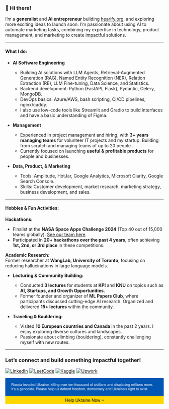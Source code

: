 ### 🔭 Hi there!

I’m a **generalist** and **AI entrepreneur** building [hearify.org](https://hearify.org), and exploring more exciting ideas to launch soon. I’m passionate about using AI to automate marketing tasks, combining my expertise in technology, product management, and marketing to create impactful solutions. 

---

#### **What I do:**
- **AI Software Engineering**  
  - Building AI solutions with LLM Agents, Retrieval-Augmented Generation (RAG), Named Entity Recognition (NER), Relation Extraction (RE), LLM Fine-tuning, Data Science, and Statistics.
  - Backend development: Python (FastAPI, Flask), Pydantic, Celery, MongoDB.
  - DevOps basics: Azure/AWS, bash scripting, CI/CD pipelines, nginx/caddy.  
  - I also use low-code tools like Streamlit and Gradio to build interfaces and have a basic understanding of Figma.

- **Management**  
  - Experienced in project management and hiring, with **3+ years managing teams** for volunteer IT projects and my startup. Building from scratch and managing teams of up to 20 people .
  - Currently focused on launching **useful & profitable products** for people and businesses.  

- **Data, Product, & Marketing**  
  - Tools: Amplitude, HotJar, Google Analytics, Microsoft Clarity, Google Search Console.
  - Skills: Customer development, market research, marketing strategy, business development, and sales.

---

#### **Hobbies & Fun Activities:**  
**Hackathons:**  
  - Finalist at the **NASA Space Apps Challenge 2024** (Top 40 out of 15,000 teams globally). [See our team here](https://www.spaceappschallenge.org/nasa-space-apps-2024/find-a-team/lazyvarenyky/).
  - Participated in **20+ hackathons over the past 4 years**, often achieving **1st, 2nd, or 3rd place** in these competitions.  

**Academic Research:**  
  Former researcher at **WangLab, University of Toronto**, focusing on reducing hallucinations in large language models.  

- **Lecturing & Community Building:**  
  - Conducted **3 lectures** for students at **KPI** and **KNU** on topics such as **AI, Startups, and Growth Opportunities**.  
  - Former founder and organizer of **ML Papers Club**, where participants discussed cutting-edge AI research. Organized and delivered **15+ lectures** within the community.

- **Traveling & Bouldering:**  
  - Visited **10 European countries and Canada** in the past 2 years. I enjoy exploring diverse cultures and landscapes.  
  - Passionate about climbing (bouldering), constantly challenging myself with new routes.  


---

### Let’s connect and build something impactful together! 

[![LinkedIn](https://img.shields.io/badge/linkedin-%230077B5.svg?style=for-the-badge&logo=linkedin&logoColor=white)](https://www.linkedin.com/in/sofiia-shaposhnikova)
[![LeetCode](https://img.shields.io/badge/LeetCode-000000?style=for-the-badge&logo=LeetCode&logoColor=#d16c06)](https://leetcode.com/sofi16616/)
[![Kaggle](https://img.shields.io/badge/Kaggle-035a7d?style=for-the-badge&logo=kaggle&logoColor=white)](https://www.kaggle.com/sofishaposhnikova)
[![Upwork](https://img.shields.io/badge/UpWork-6FDA44?style=for-the-badge&logo=Upwork&logoColor=white)](https://www.upwork.com/freelancers/~01a0f3397a94d7da27)

<!--



### GitHub Stats:

<a href="https://github.com/zhao9797">
    <img align="left" width="45%" src="https://github-readme-stats.vercel.app/api?username=Teasotea&theme=nightowl&show_icons=true" />
</a>



**Teasotea/Teasotea** is a ✨ _special_ ✨ repository because its `README.md` (this file) appears on your GitHub profile.

Here are some ideas to get you started:

- 🔭 I’m currently working on ...
- 🌱 I’m currently learning ...
- 👯 I’m looking to collaborate on ...
- 🤔 I’m looking for help with ...
- 💬 Ask me about ...
- 📫 How to reach me: ...
- 😄 Pronouns: ...
- ⚡ Fun fact: ...


![Gmail](https://img.shields.io/badge/Gmail-D14836?style=for-the-badge&logo=gmail&logoColor=white) sofi16616@gmail.com

-->


[![Stand With Ukraine](https://raw.githubusercontent.com/vshymanskyy/StandWithUkraine/main/banner2-direct.svg)](https://stand-with-ukraine.pp.ua)
